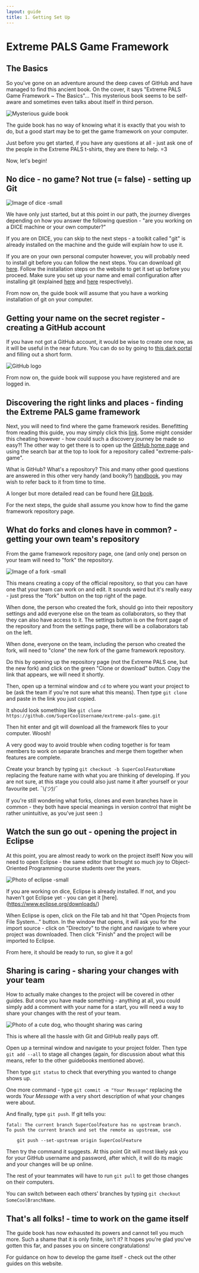 ```yaml
---
layout: guide
title: 1. Getting Set Up
---
```

# Extreme PALS Game Framework

## The Basics

So you've gone on an adventure around the deep caves of GitHub and have managed to find this ancient book.
On the cover, it says "Extreme PALS Game Framework ~ The Basics"...
This mysterious book seems to be self-aware and sometimes even talks about itself in third person.

![Mysterious guide book][book-image]

The guide book has no way of knowing what it is exactly that you wish to do, but a good start may be to get the game framework on your computer.

Just before you get started, if you have any questions at all - just ask one of the people in the Extreme PALS t-shirts, they are there to help. =3

Now, let's begin!

## No dice - no game? Not true (= false) - setting up Git

![Image of dice -small][dice-image]

We have only just started, but at this point in our path, the journey diverges depending on how you answer the following question - "are you working on a DICE machine or your own computer?"

If you are on DICE, you can skip to the next steps - a toolkit called "git" is already installed on the machine and the guide will explain how to use it.

If you are on your own personal computer however, you will probably need to install git before you can follow the next steps. You can download git [here](http://git-scm.com). Follow the installation steps on the website to get it set up before you proceed. Make sure you set up your name and email configuration after installing git (explained [here](https://help.github.com/en/articles/setting-your-username-in-git) and [here](https://help.github.com/en/articles/setting-your-commit-email-address-in-git) respectively).

From now on, the guide book will assume that you have a working installation of git on your computer.

## Getting your name on the secret register - creating a GitHub account

If you have not got a GitHub account, it would be wise to create one now, as it will be useful in the near future.
You can do so by going to [this dark portal](https://github.com/join) and filling out a short form.

![GitHub logo][github-image]

From now on, the guide book will suppose you have registered and are logged in.

## Discovering the right links and places - finding the Extreme PALS game framework

Next, you will need to find where the game framework resides. Benefitting from reading this guide, you may simply click this [link](https://github.com/extreme-pals/extreme-pals-game). Some might consider this cheating however - how could such a discovery journey be made so easy?! The other way to get there is to open up the [GitHub home page](https://github.com) and using the search bar at the top to look for a repository called "extreme-pals-game".

What is GitHub? What's a repository? This and many other good questions are answered in this other very handy (and booky?) [handbook](https://guides.github.com/introduction/git-handbook/), you may wish to refer back to it from time to time.

A longer but more detailed read can be found here [Git book](https://git-scm.com/book/en/v2/Customizing-Git-Git-Configuration).

For the next steps, the guide shall assume you know how to find the game framework repository page.

## What do forks and clones have in common? - getting your own team's repository

From the game framework repository page, one (and only one) person on your team will need to "fork" the repository.

![Image of a fork -small][fork-image]

This means creating a copy of the official repository, so that you can have one that your team can work on and edit.
It sounds weird but it's really easy - just press the "fork" button on the top right of the page.

When done, the person who created the fork, should go into their repository settings and add everyone else on the team as collaborators, so they that they can also have access to it. The settings button is on the front page of the repository and from the settings page, there will be a collaborators tab on the left.

When done, everyone on the team, including the person who created the fork, will need to "clone" the new fork of the game framework repository.

Do this by opening up the repository page (not the Extreme PALS one, but the new fork) and click on the green "Clone or download" button. Copy the link that appears, we will need it shortly.

Then, open up a terminal window and `cd` to where you want your project to be (ask the team if you're not sure what this means). Then type `git clone` and paste in the link you just copied.

It should look something like `git clone https://github.com/SuperCoolUsername/extreme-pals-game.git`

Then hit enter and git will download all the framework files to your computer. Woosh!

A very good way to avoid trouble when coding together is for team members to work on separate branches and merge them together when features are complete.

Create your branch by typing `git checkout -b SuperCoolFeatureName` replacing the feature name with what you are thinking of developing. If you are not sure, at this stage you could also just name it after yourself or your favourite pet. ¯\\_(ツ)_/¯

If you're still wondering what forks, clones and even branches have in common - they both have special meanings in version control that might be rather unintuitive, as you've just seen :)

## Watch the sun go out - opening the project in Eclipse

At this point, you are almost ready to work on the project itself!
Now you will need to open Eclipse - the same editor that brought so much joy to Object-Oriented Programming course students over the years.

![Photo of eclipse -small][eclipse-image]

If you are working on dice, Eclipse is already installed. If not, and you haven't got Eclipse yet - you can get it [here].(https://www.eclipse.org/downloads/)

When Eclipse is open, click on the File tab and hit that "Open Projects from File System..." button. In the window that opens, it will ask you for the import source - click on "Directory" to the right and navigate to where your project was downloaded. Then click "Finish" and the project will be imported to Eclipse.

From here, it should be ready to run, so give it a go!

## Sharing is caring - sharing your changes with your team

How to actually make changes to the project will be covered in other guides. But once you have made something - anything at all, you could simply add a comment with your name for a start, you will need a way to share your changes with the rest of your team.

![Photo of a cute dog, who thought sharing was caring][doggo-image]

This is where all the hassle with Git and GitHub really pays off.

Open up a terminal window and navigate to your project folder. Then type `git add --all` to stage all changes (again, for discussion about what this means, refer to the other guidebooks mentioned above).

Then type `git status` to check that everything you wanted to change shows up.

One more command - type `git commit -m "Your Message"` replacing the words _Your Message_ with a very short description of what your changes were about.

And finally, type `git push`. 
If git tells you:

```{shell}
fatal: The current branch SuperCoolFeature has no upstream branch.
To push the current branch and set the remote as upstream, use

    git push --set-upstream origin SuperCoolFeature
```

Then try the command it suggests. At this point Git will most likely ask you for your GitHub username and password, after which, it will do its magic and your changes will be up online.

The rest of your teammates will have to run `git pull` to get those changes on their computers.

You can switch between each others' branches by typing `git checkout SomeCoolBranchName`.

## That's all folks! - time to work on the game itself

The guide book has now exhausted its powers and cannot tell you much more. Such a shame that it is only finite, isn't it? It hopes you're glad you've gotten this far, and passes you on sincere congratulations!

For guidance on how to develop the game itself - check out the other guides on this website.

[book-image]: https://bahaiteachings.org/wp-content/uploads/2013/11/Mysterious-Book1.jpg
[github-image]: https://logos-download.com/wp-content/uploads/2016/09/GitHub_logo_wordmark.png
[dice-image]: http://www.midlamminiatures.co.uk/user/products/large/D6W16mm.jpg
[fork-image]: https://clipartion.com/wp-content/uploads/2015/10/seasons-clipart-1024x768.jpg
[eclipse-image]: https://cosmicpsychics.files.wordpress.com/2015/03/ts22015.jpg
[doggo-image]: https://jardenberg.se/wp-content/uploads/2013/04/sharing-is-caring.jpg